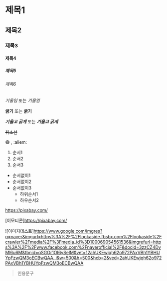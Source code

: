 # 제목1
## 제목2
### 제목3
#### 제목4
##### 제목5
###### 제목6

*기울임* 또는 _기울임_

**굵기** 또는 __굵기__

***기울고 굵게*** 또는 ___기울고 굵게___

~~취소선~~

:smile: , :aliem:

1. 순서1
2. 순서2
3. 순서3

+ 순서없이1
+ 순서없이2
+ 순서없이3 
     + 하위순서1
     + 하우순서2

https://pixabay.com/

[이모티콘]https://pixabay.com/

![이미지테스트]https://www.google.com/imgres?q=naver&imgurl=https%3A%2F%2Flookaside.fbsbx.com%2Flookaside%2Fcrawler%2Fmedia%2F%3Fmedia_id%3D100069054561536&imgrefurl=https%3A%2F%2Fwww.facebook.com%2Fnaverofficial%2F&docid=3zzCZ4DvMl6u6M&tbnid=qSGOr1OI6ySeIM&vet=12ahUKEwjqh62o972PAxVBh1YBHUYpFzwQM3oECBwQAA..i&w=500&h=500&hcb=2&ved=2ahUKEwjqh62o972PAxVBh1YBHUYpFzwQM3oECBwQAA

> 인용문구